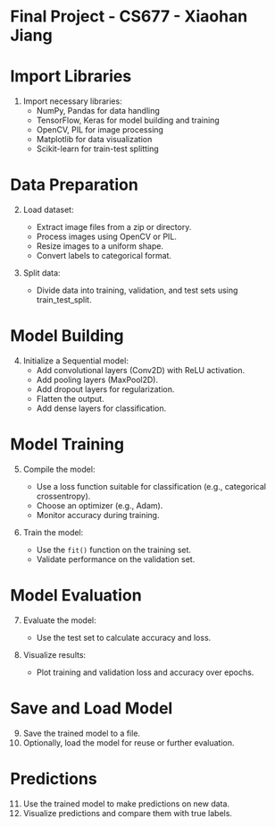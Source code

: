 # Final Project - CS677 - Xiaohan Jiang 

# Import Libraries
1. Import necessary libraries:
   - NumPy, Pandas for data handling
   - TensorFlow, Keras for model building and training
   - OpenCV, PIL for image processing
   - Matplotlib for data visualization
   - Scikit-learn for train-test splitting

# Data Preparation
2. Load dataset:
   - Extract image files from a zip or directory.
   - Process images using OpenCV or PIL.
   - Resize images to a uniform shape.
   - Convert labels to categorical format.

3. Split data:
   - Divide data into training, validation, and test sets using train_test_split.

# Model Building
4. Initialize a Sequential model:
   - Add convolutional layers (Conv2D) with ReLU activation.
   - Add pooling layers (MaxPool2D).
   - Add dropout layers for regularization.
   - Flatten the output.
   - Add dense layers for classification.

# Model Training
5. Compile the model:
   - Use a loss function suitable for classification (e.g., categorical crossentropy).
   - Choose an optimizer (e.g., Adam).
   - Monitor accuracy during training.

6. Train the model:
   - Use the `fit()` function on the training set.
   - Validate performance on the validation set.

# Model Evaluation
7. Evaluate the model:
   - Use the test set to calculate accuracy and loss.

8. Visualize results:
   - Plot training and validation loss and accuracy over epochs.

# Save and Load Model
9. Save the trained model to a file.
10. Optionally, load the model for reuse or further evaluation.

# Predictions
11. Use the trained model to make predictions on new data.
12. Visualize predictions and compare them with true labels.
